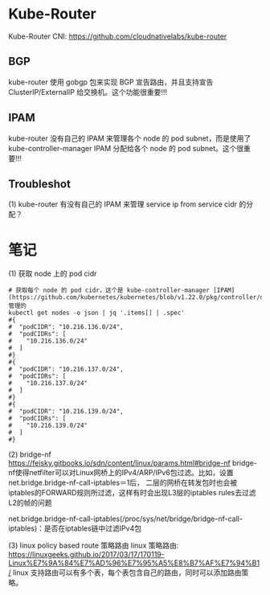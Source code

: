 

# Kube-Router
Kube-Router CNI: https://github.com/cloudnativelabs/kube-router

## BGP
kube-router 使用 gobgp 包来实现 BGP 宣告路由，并且支持宣告 ClusterIP/ExternalIP 给交换机。这个功能很重要!!!

## IPAM
kube-router 没有自己的 IPAM 来管理各个 node 的 pod subnet，而是使用了 kube-controller-manager IPAM 分配给各个 node 的 pod subnet。这个很重要!!!

## Troubleshot
(1) kube-router 有没有自己的 IPAM 来管理 service ip from service cidr 的分配？




# 笔记

(1) 获取 node 上的 pod cidr
```shell
# 获取每个 node 的 pod cidr，这个是 kube-controller-manager [IPAM](https://github.com/kubernetes/kubernetes/blob/v1.22.0/pkg/controller/nodeipam/node_ipam_controller.go) 管理的
kubectl get nodes -o json | jq '.items[] | .spec'
#{
#  "podCIDR": "10.216.136.0/24",
#  "podCIDRs": [
#    "10.216.136.0/24"
#  ]
#}
#{
#  "podCIDR": "10.216.137.0/24",
#  "podCIDRs": [
#    "10.216.137.0/24"
#  ]
#}
#{
#  "podCIDR": "10.216.139.0/24",
#  "podCIDRs": [
#    "10.216.139.0/24"
#  ]
#}

```

(2) bridge-nf
https://feisky.gitbooks.io/sdn/content/linux/params.html#bridge-nf
bridge-nf使得netfilter可以对Linux网桥上的IPv4/ARP/IPv6包过滤。比如，设置net.bridge.bridge-nf-call-iptables＝1后，
二层的网桥在转发包时也会被iptables的FORWARD规则所过滤，这样有时会出现L3层的iptables rules去过滤L2的帧的问题

net.bridge.bridge-nf-call-iptables(/proc/sys/net/bridge/bridge-nf-call-iptables)：是否在iptables链中过滤IPv4包


(3) linux policy based route 策略路由
linux 策略路由: https://linuxgeeks.github.io/2017/03/17/170119-Linux%E7%9A%84%E7%AD%96%E7%95%A5%E8%B7%AF%E7%94%B1/
linux 支持路由可以有多个表，每个表包含自己的路由，同时可以添加路由策略。
